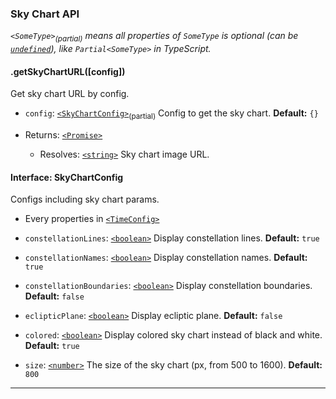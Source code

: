 ### Sky Chart API

_`<SomeType>`<sub>(partial)</sub> means all properties of `SomeType` is optional (can be [`undefined`][undefined]), like `Partial<SomeType>` in TypeScript._

#### .getSkyChartURL([config])

Get sky chart URL by config.

- `config`: [`<SkyChartConfig>`<sub>(partial)</sub>](#sky-chart-config) Config to get the sky chart. **Default:** `{}`

- Returns: [`<Promise>`][promise]

    - Resolves: [`<string>`][string] Sky chart image URL.

#### <a id="sky-chart-config"></a> Interface: SkyChartConfig

Configs including sky chart params.

- Every properties in [`<TimeConfig>`](./interface#time-config)

- `constellationLines`: [`<boolean>`][boolean] Display constellation lines. **Default:** `true`

- `constellationNames`: [`<boolean>`][boolean] Display constellation names. **Default:** `true`

- `constellationBoundaries`: [`<boolean>`][boolean] Display constellation boundaries. **Default:** `false`

- `eclipticPlane`: [`<boolean>`][boolean] Display ecliptic plane. **Default:** `false`

- `colored`: [`<boolean>`][boolean] Display colored sky chart instead of black and white. **Default:** `true`

- `size`: [`<number>`][number] The size of the sky chart (px, from 500 to 1600). **Default:** `800`

---

[boolean]: https://developer.mozilla.org/en-US/docs/Web/JavaScript/Data_structures#Boolean_type
[date]: https://developer.mozilla.org/en-US/docs/Web/JavaScript/Reference/Global_Objects/Date
[number]: https://developer.mozilla.org/en-US/docs/Web/JavaScript/Data_structures#Number_type
[promise]: https://developer.mozilla.org/en-US/docs/Web/JavaScript/Reference/Global_Objects/Promise
[string]: https://developer.mozilla.org/en-US/docs/Web/JavaScript/Data_structures#String_type
[undefined]: https://developer.mozilla.org/en-US/docs/Web/JavaScript/Reference/Global_Objects/undefined
